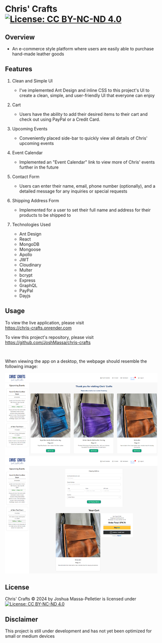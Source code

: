 # Chris' Crafts [![License: CC BY-NC-ND 4.0](https://img.shields.io/badge/License-CC%20BY--NC--ND%204.0-lightgrey.svg)](https://creativecommons.org/licenses/by-nc-nd/4.0/)

## Overview

- An e-commerce style platform where users are easily able to purchase hand-made leather goods

## Features

1. Clean and Simple UI

   - I've implemented Ant Design and inline CSS to this project's UI to create a clean, simple, and user-friendly UI that everyone can enjoy

2. Cart

   - Users have the ability to add their desired items to their cart and check out using PayPal or a Credit Card.

3. Upcoming Events

   - Conveniently placed side-bar to quickly view all details of Chris' upcoming events

4. Event Calendar

   - Implemented an "Event Calendar" link to view more of Chris' events further in the future

5. Contact Form

   - Users can enter their name, email, phone number (optionally), and a detailed message for any inquiries or special requests

6. Shipping Address Form

   - Implemented for a user to set their full name and address for their products to be shipped to

7. Technologies Used

   - Ant Design
   - React
   - MongoDB
   - Mongoose
   - Apollo
   - JWT
   - Cloudinary
   - Multer
   - bcrypt
   - Express
   - GraphQL
   - PayPal
   - Dayjs

## Usage

To view the live application, please visit <br>
https://chris-crafts.onrender.com

To view this project's repository, please visit <br>
https://github.com/JoshMassa/chris-crafts

<br>

When viewing the app on a desktop, the webpage should resemble the following image:

![Desktop View](client/src/assets/images/desktop-home.png)
![Desktop View](client/src/assets/images/desktop-cart.png)

## License

Chris' Crafts © 2024 by Joshua Massa-Pelletier is licensed under [![License: CC BY-NC-ND 4.0](https://img.shields.io/badge/License-CC%20BY--NC--ND%204.0-lightgrey.svg)](https://creativecommons.org/licenses/by-nc-nd/4.0/)

## Disclaimer

This project is still under development and has not yet been optimized for small or medium devices
